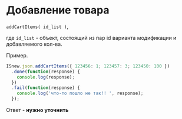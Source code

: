 # Добавление товара

`addCartItems( id_list )`,

где `id_list` - объект, состоящий из пар id варианта модификации и добавляемого кол-ва.

Пример.
````javascript
ISnew.json.addCartItems({ 123456: 1; 123457: 3; 123450: 100 })
  .done(function(response) {
    console.log(response);
  })
  .fail(function(response) {
    console.log('что-то пошло не так!! ', response);
  });
````

Ответ - **нужно уточнить**